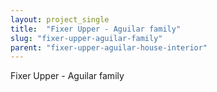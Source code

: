 ```yaml
---
layout: project_single
title:  "Fixer Upper - Aguilar family"
slug: "fixer-upper-aguilar-family"
parent: "fixer-upper-aguilar-house-interior"
---
```

Fixer Upper - Aguilar family